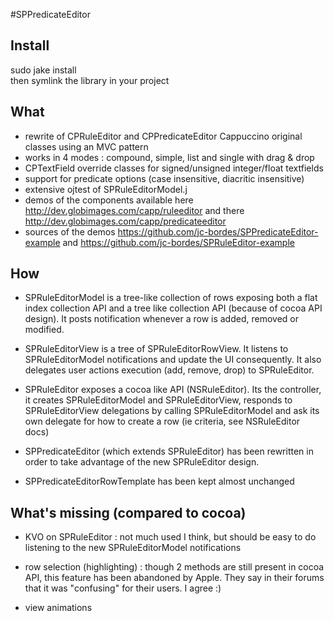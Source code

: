 #SPPredicateEditor

## Install

sudo jake install  
then symlink the library in your project  

## What 

* rewrite of CPRuleEditor and CPPredicateEditor Cappuccino original classes using an MVC pattern
* works in 4 modes : compound, simple, list and single with drag & drop
* CPTextField override classes for signed/unsigned integer/float textfields
* support for predicate options (case insensitive, diacritic insensitive)
* extensive ojtest of SPRuleEditorModel.j
* demos of the components available here http://dev.globimages.com/capp/ruleeditor and there http://dev.globimages.com/capp/predicateeditor
* sources of the demos https://github.com/jc-bordes/SPPredicateEditor-example and https://github.com/jc-bordes/SPRuleEditor-example 

## How

* SPRuleEditorModel is a tree-like collection of rows exposing both a flat index collection API and a tree like collection API (because of cocoa API design). It posts notification whenever a row is added, removed or modified.

* SPRuleEditorView is a tree of SPRuleEditorRowView. It listens to SPRuleEditorModel notifications and update the UI consequently. It also delegates user actions execution (add, remove, drop) to SPRuleEditor.

* SPRuleEditor exposes a cocoa like API (NSRuleEditor). Its the controller, it creates SPRuleEditorModel and SPRuleEditorView, responds to SPRuleEditorView delegations by calling SPRuleEditorModel and ask its own delegate for how to create a row (ie criteria, see NSRuleEditor docs)

* SPPredicateEditor (which extends SPRuleEditor) has been rewritten in order to take advantage of the new SPRuleEditor design.

* SPPredicateEditorRowTemplate has been kept almost unchanged

## What's missing (compared to cocoa)

* KVO on SPRuleEditor : not much used I think, but should be easy to do listening to the new SPRuleEditorModel notifications

* row selection (highlighting) : though 2 methods are still present in cocoa API, this feature has been abandoned by Apple. They say in their forums that it was "confusing" for their users. I agree :)

* view animations

